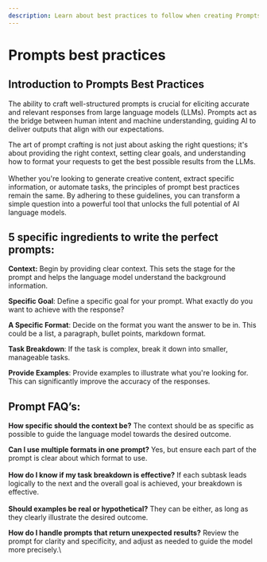 ```yaml
---
description: Learn about best practices to follow when creating Prompts.
---
```


# Prompts best practices

## Introduction to Prompts Best Practices

The ability to craft well-structured prompts is crucial for eliciting accurate and relevant responses from large language models (LLMs). Prompts act as the bridge between human intent and machine understanding, guiding AI to deliver outputs that align with our expectations.&#x20;

The art of prompt crafting is not just about asking the right questions; it's about providing the right context, setting clear goals, and understanding how to format your requests to get the best possible results from the LLMs.\
\
Whether you're looking to generate creative content, extract specific information, or automate tasks, the principles of prompt best practices remain the same. By adhering to these guidelines, you can transform a simple question into a powerful tool that unlocks the full potential of AI language models.

## **5 specific ingredients to write the perfect prompts:**

**Context:** Begin by providing clear context. This sets the stage for the prompt and helps the language model understand the background information.

**Specific Goal**: Define a specific goal for your prompt. What exactly do you want to achieve with the response?

**A Specific Format**:  Decide on the format you want the answer to be in. This could be a list, a paragraph, bullet points, markdown format.

**Task Breakdown**: If the task is complex, break it down into smaller, manageable tasks.

**Provide Examples**: Provide examples to illustrate what you're looking for. This can significantly improve the accuracy of the responses.

## **Prompt FAQ’s:**

**How specific should the context be?**  The context should be as specific as possible to guide the language model towards the desired outcome.

**Can I use multiple formats in one prompt?**  Yes, but ensure each part of the prompt is clear about which format to use.\
\
**How do I know if my task breakdown is effective?**  If each subtask leads logically to the next and the overall goal is achieved, your breakdown is effective.\
\
**Should examples be real or hypothetical?**  They can be either, as long as they clearly illustrate the desired outcome.

**How do I handle prompts that return unexpected results?**  Review the prompt for clarity and specificity, and adjust as needed to guide the model more precisely.\
